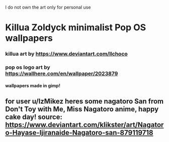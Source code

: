 I do not own the art only for personal use

# Killua Zoldyck minimalist Pop OS wallpapers

### killua art by https://www.deviantart.com/llchoco
### pop os logo art by https://wallhere.com/en/wallpaper/2023879

#### wallpapers made in gimp!


## for user u/IzMikez heres some nagatoro San from Don't Toy with Me, Miss Nagatoro anime, happy cake day! source: https://www.deviantart.com/klikster/art/Nagatoro-Hayase-Ijiranaide-Nagatoro-san-879119718
